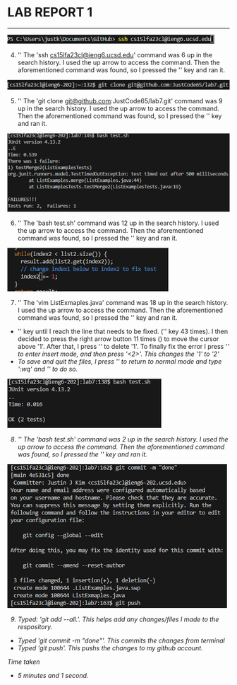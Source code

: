# **LAB REPORT 1**
***

![Image](lab4_1.png)

4. '<up><up><up><up><up><up><enter>' The 'ssh cs15lfa23cl@ieng6.ucsd.edu' command was 6 up in the search history. I used the up arrow to access the command. Then the aforementioned command was found, so I pressed the '<enter>' key and ran it.

![Image](lab4_2.png)

5. '<up><up><up><up><up><up><up><up><up><enter>' The 'git clone git@github.com:JustCode65/lab7.git' command was 9 up in the search history. I used the up arrow to access the command. Then the aforementioned command was found, so I pressed the '<enter>' key and ran it.

![Image](lab4_3.png)

6. '<up><up><up><up><up><up><up><up><up><up><up><up><enter>' The 'bash test.sh' command was 12 up in the search history. I used the up arrow to access the command. Then the aforementioned command was found, so I pressed the '<enter>' key and ran it.

![Image](lab4_4.png)

7. '<up><up><up><up><up><up><up><up><up><up><up><up><up><up><up><up><up><up><enter>' The 'vim ListExmaples.java' command was 18 up in the search history. I used the up arrow to access the command. Then the aforementioned command was found, so I pressed the '<enter>' key and ran it.
  - '<down>' key until I reach the line that needs to be fixed. ('<down>' key 43 times). I then decided to press the right arrow button 11 times (<right><right><right><right><right><right><right><right><right><right><right>) to move the cursor above '1'. After that, I press '<x>' to delete '1'. To finally fix the error I press '<i>' to enter insert mode, and then press '<2>'. This changes the '1' to '2'
  - To save and quit the files, I press '<esc>' to return to normal mode and type ':wq' and '<enter>' to do so.
 
![Image](lab4_5.png)

8. '<up><up><enter>' The 'bash test.sh' command was 2 up in the search history. I used the up arrow to access the command. Then the aforementioned command was found, so I pressed the '<enter>' key and ran it.

![Image](lab4_6.png)

9. Typed: 'git add --all.'. This helps add any changes/files I made to the respository.
- Typed 'git commit -m "done"'. This commits the changes from terminal
- Typed 'git push'. This pushs the changes to my github account.

Time taken
- 5 minutes and 1 second.
